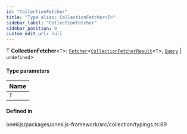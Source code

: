 ```yaml
---
id: "CollectionFetcher"
title: "Type alias: CollectionFetcher<T>"
sidebar_label: "CollectionFetcher"
sidebar_position: 0
custom_edit_url: null
---
```


Ƭ **CollectionFetcher**<`T`\>: [`Fetcher`](Fetcher.md)<[`CollectionFetcherResult`](CollectionFetcherResult.md)<`T`\>, [`Query`](../interfaces/Query.md) \| `undefined`\>

#### Type parameters

| Name |
| :------ |
| `T` |

#### Defined in

onekijs/packages/onekijs-framework/src/collection/typings.ts:69
